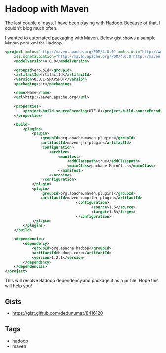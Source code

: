 # Hadoop with Maven

The last couple of days, I have been playing with Hadoop. Because of that, I couldn't blog much often.

I wanted to automated packaging with Maven. Below gist shows a sample Maven pom.xml for Hadoop.

```xml
<project xmlns="http://maven.apache.org/POM/4.0.0" xmlns:xsi="http://www.w3.org/2001/XMLSchema-instance"
	xsi:schemaLocation="http://maven.apache.org/POM/4.0.0 http://maven.apache.org/xsd/maven-4.0.0.xsd">
	<modelVersion>4.0.0</modelVersion>

	<groupId>groupId</groupId>
	<artifactId>artifactId</artifactId>
	<version>0.0.1-SNAPSHOT</version>
	<packaging>jar</packaging>

	<name>Name</name>
	<url>http://maven.apache.org</url>

	<properties>
		<project.build.sourceEncoding>UTF-8</project.build.sourceEncoding>
	</properties>

	<build>
		<plugins>
			<plugin>
				<groupId>org.apache.maven.plugins</groupId>
				<artifactId>maven-jar-plugin</artifactId>
				<configuration>
					<archive>
						<manifest>
							<addClasspath>true</addClasspath>
							<mainClass>package.MainClass</mainClass>
						</manifest>
					</archive>
				</configuration>
			</plugin>
			<plugin>
				<groupId>org.apache.maven.plugins</groupId>
				<artifactId>maven-compiler-plugin</artifactId>
                                <configuration>
                                       <source>1.6</source>
                                       <target>1.6</target>
                                </configuration>
			</plugin>
		</plugins>
	</build>

	<dependencies>
		<dependency>
			<groupId>org.apache.hadoop</groupId>
			<artifactId>hadoop-core</artifactId>
			<version>1.2.1</version>
		</dependency>
	</dependencies>
</project>
```

This will resolve Hadoop dependency and package it as a jar file. Hope this will help you!

## Gists

- <https://gist.github.com/dedunumax/8416120>

## Tags

- hadoop
- maven